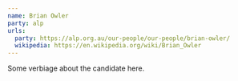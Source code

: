 ```yaml
---
name: Brian Owler
party: alp
urls:
  party: https://alp.org.au/our-people/our-people/brian-owler/
  wikipedia: https://en.wikipedia.org/wiki/Brian_Owler
---
```

Some verbiage about the candidate here.
